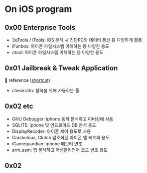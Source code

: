 # On iOS program

## 0x00 Enterprise Tools

- 3uTools / iTools: iOS 분석 시 진단PC와 데이터 통신 등 다양하게 활용
- iFunbox: 아이폰 파일시스템 이해하는 등 다양한 용도
- otool: 아이폰 파일시스템 이해하는 등 다양한 용도

## 0x01 Jailbreak & Tweak Application

 reference ([shortcut](https://www.notion.so/iOS-Tweak-Interface-cd3fc51eab1e467caebebeac531d85ba))

- checkra1n: 탈옥을 위해 사용하는 툴

## 0x02 etc

- GNU Debugger: iphone 동작 분석하고 디버깅에 사용
- SQLITE: iphone 및 안드로이드 DB 분석 용도
- DisplayRecoder: 아이폰 제어 용도로 사용
- Crackulous, Clutch 암호화된 아이폰 앱 복호화 용도
- iGameguardian: iphone 메모리 변조
- arm_asm: 앱 분석하고 어셈블리언어 코드 변조 용도

## 0x02